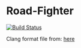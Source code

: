 # Road-Fighter
[![Build Status](https://travis-ci.com/LanderDeRoeck/Road-Fighter.svg?token=kHdYqstEjn9LocAvPi4v&branch=master)](https://travis-ci.com/LanderDeRoeck/Road-Fighter)

Clang format file from: [here](https://github.com/broeckho/prog2)
